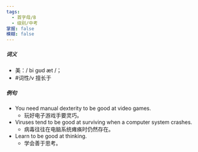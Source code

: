 ```yaml
---
tags:
  - 首字母/B
  - 级别/中考
掌握: false
模糊: false
---
```

##### 词义
- 美：/ bi ɡʊd æt /；
- #词性/v  擅长于
##### 例句
- You need manual dexterity to be good at video games.
	- 玩好电子游戏手要灵巧。
- Viruses tend to be good at surviving when a computer system crashes.
	- 病毒往往在电脑系统瘫痪时仍然存在。
- Learn to be good at thinking.
	- 学会善于思考。
